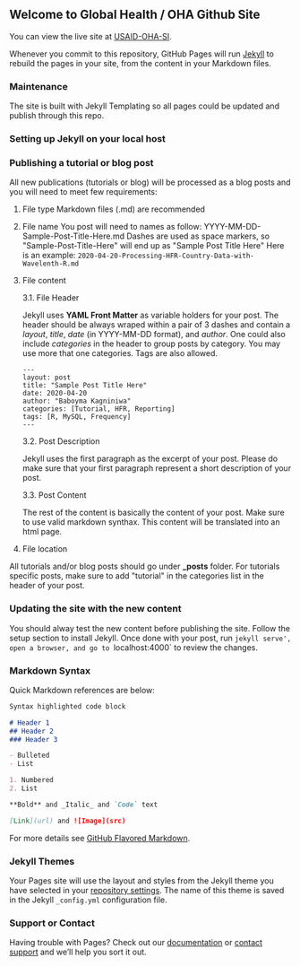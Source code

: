 ## Welcome to Global Health / OHA Github Site

You can view the live site at [USAID-OHA-SI](https://usaid-oha-si.github.io/).

Whenever you commit to this repository, GitHub Pages will run [Jekyll](https://jekyllrb.com/) to rebuild the pages in your site, from the content in your Markdown files.

### Maintenance

The site is built with Jekyll Templating so all pages could be updated and publish through this repo.

### Setting up Jekyll on your local host


### Publishing a tutorial or blog post

All new publications (tutorials or blog) will be processed as a blog posts and you will need to meet few requirements:

1. File type
Markdown files (.md) are recommended 

2. File name
You post will need to names as follow: YYYY-MM-DD-Sample-Post-Title-Here.md
Dashes are used as space markers, so "Sample-Post-Title-Here" will end up as "Sample Post Title Here"
Here is an example:
`2020-04-20-Processing-HFR-Country-Data-with-Wavelenth-R.md`

3. File content

    3.1. File Header

    Jekyll uses **YAML Front Matter** as variable holders for your post.
    The header should be always wraped within a pair of 3 dashes and contain a _layout_, _title_, _date_ (in YYYY-MM-DD format), and _author_.
    One could also include _categories_ in the header to group posts by category. You may use more that one categories. Tags are also allowed.
    ```
    ---
    layout: post
    title: "Sample Post Title Here"
    date: 2020-04-20
    author: "Baboyma Kagniniwa"
    categories: [Tutorial, HFR, Reporting]
    tags: [R, MySQL, Frequency]
    ---
    ```

    3.2. Post Description

    Jekyll uses the first paragraph as the excerpt of your post. Please do make sure that your first paragraph represent a short description of your post.

    3.3. Post Content

    The rest of the content is basically the content of your post. Make sure to use valid markdown synthax. This content will be translated into an html page.

4. File location

All tutorials and/or blog posts should go under **_posts** folder. For tutorials specific posts, make sure to add "tutorial" in the categories list in the header of your post.  


### Updating the site with the new content

You should alway test the new content before publishing the site. 
Follow the setup section to install Jekyll. Once done with your post, run `jekyll serve', open a browser, and go to `localhost:4000` to review the changes.


### Markdown Syntax

Quick Markdown references are below:

```markdown
Syntax highlighted code block

# Header 1
## Header 2
### Header 3

- Bulleted
- List

1. Numbered
2. List

**Bold** and _Italic_ and `Code` text

[Link](url) and ![Image](src)
```

For more details see [GitHub Flavored Markdown](https://guides.github.com/features/mastering-markdown/).

### Jekyll Themes

Your Pages site will use the layout and styles from the Jekyll theme you have selected in your [repository settings](https://github.com/USAID-OHA-SI/usaid-oha-si.github.io/settings). The name of this theme is saved in the Jekyll `_config.yml` configuration file.

### Support or Contact

Having trouble with Pages? Check out our [documentation](https://help.github.com/categories/github-pages-basics/) or [contact support](https://github.com/contact) and we’ll help you sort it out.
